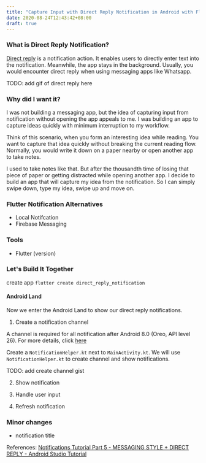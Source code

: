 ```yaml
---
title: "Capture Input with Direct Reply Notification in Android with Flutter"
date: 2020-08-24T12:43:42+08:00
draft: true
---
```


### What is Direct Reply Notification?

[Direct reply](https://developer.android.com/training/notify-user/build-notification#reply-action) is a notification action. It enables users to directly enter text into the notification. Meanwhile, the app stays in the background. Usually, you would encounter direct reply when using messaging apps like Whatsapp.

TODO: add gif of direct reply here

### Why did I want it?
I was not building a messaging app, but the idea of capturing input from notification without opening the app appeals to me. I was building an app to capture ideas quickly with minimum interruption to my workflow. 

Think of this scenario, when you form an interesting idea while reading. You want to capture that idea quickly without breaking the current reading flow. Normally, you would write it down on a paper nearby or open another app to take notes. 

I used to take notes like that. But after the thousandth time of losing that piece of paper or getting distracted while opening another app. I decide to build an app that will capture my idea from the notification. So I can simply swipe down, type my idea, swipe up and move on.

### Flutter Notification Alternatives
* Local Notifcation
* Firebase Messaging

### Tools
* Flutter (version)

### Let's Build It Together

create app
`flutter create direct_reply_notification`

#### Android Land
Now we enter the Android Land to show our direct reply notifications.

1. Create a notification channel

A channel is required for all notification after Android 8.0 (Oreo, API level 26). For more details, click [here](https://developer.android.com/training/notify-user/channels)

Create a `NotificationHelper.kt` next to `MainActivity.kt`. We will use `NotificationHelper.kt` to create channel and show notifications.

TODO: add create channel gist

2. Show  notification

3. Handle user input

4. Refresh notification


### Minor changes
* notification title

References:
[Notifications Tutorial Part 5 - MESSAGING STYLE + DIRECT REPLY - Android Studio Tutorial](https://youtu.be/DsFYPTnCbs8)